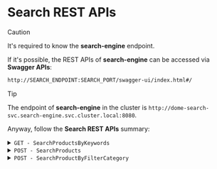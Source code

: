 # Search REST APIs


> [!CAUTION]
> It's required to know the **search-engine** endpoint.

If it's possible, the REST APIs of **search-engine** can be accessed via **Swagger APIs**:
```bash
http://SEARCH_ENDPOINT:SEARCH_PORT/swagger-ui/index.html#/
```

> [!TIP]
> The endpoint of **search-engine** in the cluster is `http://dome-search-svc.search-engine.svc.cluster.local:8080`.
 

Anyway, follow the **Search REST APIs** summary:

<details>
<summary><code>GET - SearchProductsByKeywords</code></summary>

> *Description*: allow to get products filtereb by keywords

> *Input*:
- *Request type*: <code>GET</code>
- *Query string*: <code>{keyword}</code>
- *Endpoint*: `dome-search-svc.search-engine.svc.cluster.local:8080/api/SearchProductsByKeywords/{keyword}`
> *Response*:
```
   [
    {
        "category": [ ... ]
    }
   ]
```
</details>


<details>
<summary><code>POST - SearchProducts</code></summary>

> *Description*: allow to search productOfferings by put keywords and filter through categories in the BodyRequest (category can be null) - Recommended

> *Input*:
- *Request type*: <code>POST</code>
- *Endpoint*: `dome-search-svc.search-engine.svc.cluster.local:8080/api/SearchProductsByKeywords/{query}`
- *Body*
```
   [
    {
        "category": [ "categoryName" ]
    }
   ]
```
> *Response*:
```
   [
    {
        "category": [ ... ]
    }
   ]
```
</details>


<details>
<summary><code>POST - SearchProductByFilterCategory</code></summary>

> *Description*: allow to filter productOfferings through category name in the BodyRequest

> *Input*:
- *Request type*: <code>POST</code>
- *Endpoint*: `dome-search-svc.search-engine.svc.cluster.local:8080/api/SearchProductByFilterCategory`
- *Body*
```
   [
    {
        "categories": [ "categoryName" ]
    }
   ]
```

> *Response*:
```
   [
    {
        "category": [ ... ]
    }
   ]
```
</details>
